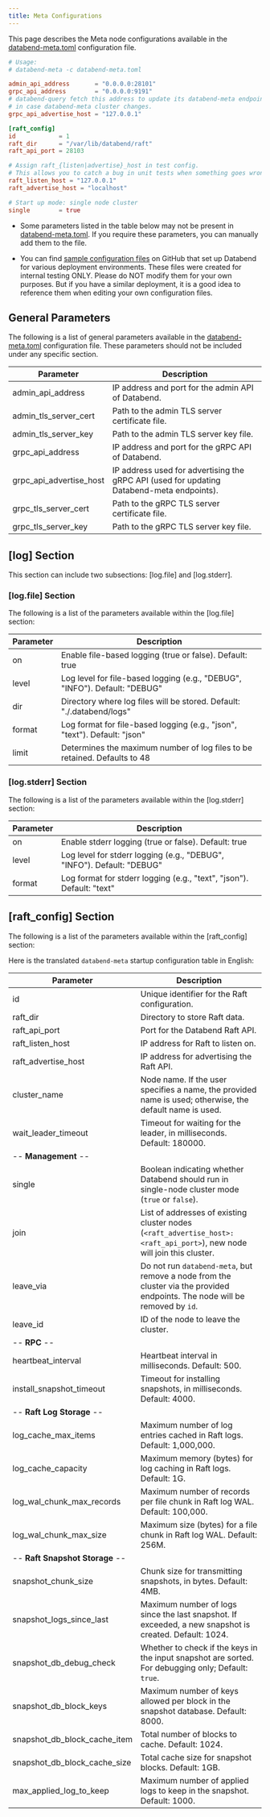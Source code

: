 ```yaml
---
title: Meta Configurations
---
```


This page describes the Meta node configurations available in the [databend-meta.toml](https://github.com/databendlabs/databend/blob/main/scripts/distribution/configs/databend-meta.toml) configuration file.

```toml title='databend-meta.toml'
# Usage:
# databend-meta -c databend-meta.toml

admin_api_address       = "0.0.0.0:28101"
grpc_api_address        = "0.0.0.0:9191"
# databend-query fetch this address to update its databend-meta endpoints list,
# in case databend-meta cluster changes.
grpc_api_advertise_host = "127.0.0.1"

[raft_config]
id            = 1
raft_dir      = "/var/lib/databend/raft"
raft_api_port = 28103

# Assign raft_{listen|advertise}_host in test config.
# This allows you to catch a bug in unit tests when something goes wrong in raft meta nodes communication.
raft_listen_host = "127.0.0.1"
raft_advertise_host = "localhost"

# Start up mode: single node cluster
single        = true
```

- Some parameters listed in the table below may not be present in [databend-meta.toml](https://github.com/databendlabs/databend/blob/main/scripts/distribution/configs/databend-meta.toml). If you require these parameters, you can manually add them to the file.

- You can find [sample configuration files](https://github.com/databendlabs/databend/tree/main/scripts/ci/deploy/config) on GitHub that set up Databend for various deployment environments. These files were created for internal testing ONLY. Please do NOT modify them for your own purposes. But if you have a similar deployment, it is a good idea to reference them when editing your own configuration files.

## General Parameters

The following is a list of general parameters available in the [databend-meta.toml](https://github.com/databendlabs/databend/blob/main/scripts/distribution/configs/databend-meta.toml) configuration file. These parameters should not be included under any specific section.

| Parameter               | Description                                                                               |
| ----------------------- | ----------------------------------------------------------------------------------------- |
| admin_api_address       | IP address and port for the admin API of Databend.                                        |
| admin_tls_server_cert   | Path to the admin TLS server certificate file.                                            |
| admin_tls_server_key    | Path to the admin TLS server key file.                                                    |
| grpc_api_address        | IP address and port for the gRPC API of Databend.                                         |
| grpc_api_advertise_host | IP address used for advertising the gRPC API (used for updating Databend-meta endpoints). |
| grpc_tls_server_cert    | Path to the gRPC TLS server certificate file.                                             |
| grpc_tls_server_key     | Path to the gRPC TLS server key file.                                                     |

## [log] Section

This section can include two subsections: [log.file] and [log.stderr].

### [log.file] Section

The following is a list of the parameters available within the [log.file] section:

| Parameter | Description                                                                |
| --------- | -------------------------------------------------------------------------- |
| on        | Enable file-based logging (true or false). Default: true                   |
| level     | Log level for file-based logging (e.g., "DEBUG", "INFO"). Default: "DEBUG" |
| dir       | Directory where log files will be stored. Default: "./.databend/logs"      |
| format    | Log format for file-based logging (e.g., "json", "text"). Default: "json"  |
| limit     | Determines the maximum number of log files to be retained. Defaults to 48  |

### [log.stderr] Section

The following is a list of the parameters available within the [log.stderr] section:

| Parameter | Description                                                            |
| --------- | ---------------------------------------------------------------------- |
| on        | Enable stderr logging (true or false). Default: true                   |
| level     | Log level for stderr logging (e.g., "DEBUG", "INFO"). Default: "DEBUG" |
| format    | Log format for stderr logging (e.g., "text", "json"). Default: "text"  |

## [raft_config] Section

The following is a list of the parameters available within the [raft_config] section:

Here is the translated `databend-meta` startup configuration table in English:

| Parameter                       | Description                                                                                                                  |
| ------------------------------- | ---------------------------------------------------------------------------------------------------------------------------- |
| id                              | Unique identifier for the Raft configuration.                                                                                |
| raft_dir                        | Directory to store Raft data.                                                                                                |
| raft_api_port                   | Port for the Databend Raft API.                                                                                              |
| raft_listen_host                | IP address for Raft to listen on.                                                                                            |
| raft_advertise_host             | IP address for advertising the Raft API.                                                                                     |
| cluster_name                    | Node name. If the user specifies a name, the provided name is used; otherwise, the default name is used.                     |
| wait_leader_timeout             | Timeout for waiting for the leader, in milliseconds. Default: 180000.                                                        |
| -- **Management** --            |                                                                                                                              |
| single                          | Boolean indicating whether Databend should run in single-node cluster mode (`true` or `false`).                              |
| join                            | List of addresses of existing cluster nodes (`<raft_advertise_host>:<raft_api_port>`), new node will join this cluster.      |
| leave_via                       | Do not run `databend-meta`, but remove a node from the cluster via the provided endpoints. The node will be removed by `id`. |
| leave_id                        | ID of the node to leave the cluster.                                                                                         |
| -- **RPC** --                   |                                                                                                                              |
| heartbeat_interval              | Heartbeat interval in milliseconds. Default: 500.                                                                            |
| install_snapshot_timeout        | Timeout for installing snapshots, in milliseconds. Default: 4000.                                                            |
| -- **Raft Log Storage** --      |                                                                                                                              |
| log_cache_max_items             | Maximum number of log entries cached in Raft logs. Default: 1,000,000.                                                       |
| log_cache_capacity              | Maximum memory (bytes) for log caching in Raft logs. Default: 1G.                                                            |
| log_wal_chunk_max_records       | Maximum number of records per file chunk in Raft log WAL. Default: 100,000.                                                  |
| log_wal_chunk_max_size          | Maximum size (bytes) for a file chunk in Raft log WAL. Default: 256M.                                                        |
| -- **Raft Snapshot Storage** -- |                                                                                                                              |
| snapshot_chunk_size             | Chunk size for transmitting snapshots, in bytes. Default: 4MB.                                                               |
| snapshot_logs_since_last        | Maximum number of logs since the last snapshot. If exceeded, a new snapshot is created. Default: 1024.                       |
| snapshot_db_debug_check         | Whether to check if the keys in the input snapshot are sorted. For debugging only; Default: `true`.                          |
| snapshot_db_block_keys          | Maximum number of keys allowed per block in the snapshot database. Default: 8000.                                            |
| snapshot_db_block_cache_item    | Total number of blocks to cache. Default: 1024.                                                                              |
| snapshot_db_block_cache_size    | Total cache size for snapshot blocks. Default: 1GB.                                                                          |
| max_applied_log_to_keep         | Maximum number of applied logs to keep in the snapshot. Default: 1000.                                                       |
